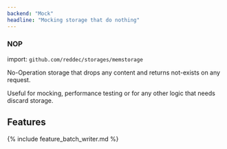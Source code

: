 ```yaml
---
backend: "Mock"
headline: "Mocking storage that do nothing"
---
```

### NOP

import: `github.com/reddec/storages/memstorage`

No-Operation storage that drops any content and returns not-exists on any request.

Useful for mocking, performance testing or for any other logic that needs discard storage.

## Features

{% include feature_batch_writer.md %}